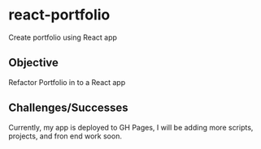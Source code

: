 # react-portfolio

Create portfolio using React app

## Objective

Refactor Portfolio in to a React app

## Challenges/Successes

Currently, my app is deployed to GH Pages, I will be adding more scripts, projects, and fron end work soon.
